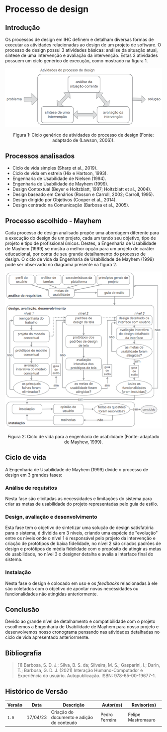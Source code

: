 # Processo de design

## Introdução
Os processos de design em IHC definem e detalham diversas formas de executar as atividades relacionadas ao design de um projeto de software. O processo de design possui 3 atividades básicas: análise da situação atual, síntese de uma intervenção e avaliação da intervenção. Estas 3 atividades possuem um ciclo genérico de execução, como mostrado na figura 1.

<center>

![Ciclo genérico de atividades do processo de design](../assets/ProcessoDesign/CicloGenerico.png)

Figura 1: Ciclo genérico de atividades do processo de design (Fonte: adaptado de (Lawson, 2006)).

</center>

## Processos analisados

* Ciclo de vida simples (Sharp et al., 2019).
* Ciclo de vida em estrela (Hix e Hartson, 1993).
* Engenharia de Usabilidade de Nielsen (1994).
* Engenharia de Usabilidade de Mayhem (1999).
* Design Contextual (Beyer e Holtzblatt, 1997; Holtzblatt et al., 2004).
* Design baseado em Cenários (Rosson e Carroll, 2002; Carroll, 1995).
* Design dirigido por Objetivos (Cooper et al., 2014).
* Design centrado na Comunicação (Barbosa et al., 2005).

## Processo escolhido - Mayhem

Cada processo de design analisado propõe uma abordagem diferente para a execução do design de um projeto, cada um tendo seu objetivo, tipo de projeto e tipo de profissional únicos. Destes, a Engenharia de Usabilidade de Mayhem (1999) se mostra a melhor opção para um projeto de caráter educacional, por conta de seu grande detalhamento do processo de design. O ciclo de vida da Engenharia de Usabilidade de Mayhem (1999) pode ser observado no diagrama presente na figura 2.

<center>

![Ciclo de vida para a engenharia de usabilidade](../assets/ProcessoDesign/CicloMayhem.png)

Figura 2: Ciclo de vida para a engenharia de usabilidade (Fonte: adaptado de Mayhew, 1999).

</center>

## Ciclo de vida

A Engenharia de Usabilidade de Mayhem (1999) divide o processo de design em 3 grandes fases:

### Análise de requisitos

Nesta fase são elicitadas as necessidades e limitações do sistema para criar as metas de usabilidade do projeto representadas pelo guia de estilo.

### Design, avaliação e desenvolvimento

Esta fase tem o objetivo de sintetizar uma solução de design satisfatória para o sistema, é dividida em 3 níveis, criando uma espécie de "evolução" entre os níveis onde o nível 1 é responsável pelo projeto da intervenção e criação de protótipos de baixa fidelidade, no nível 2 são criados padrões de design e protótipos de média fidelidade com o propósito de atingir as metas de usabilidade, no nível 3 o designer detalha e avalia a interface final do sistema.

### Instalação

Nesta fase o design é colocado em uso e os _feedbacks_ relacionadas à ele são coletados com o objetivo de apontar novas necessidades ou funcionalidades não atingidas anteriormente.

## Conclusão

Devido ao grande nível de detalhamento e compatibilidade com o projeto escolhemos a Engenharia de Usabilidade de Mayhem para nosso projeto e desenvolvemos nosso cronograma pensando nas atividades detalhadas no ciclo de vida apresentado anteriormente.

## Bibliografia
> [1] Barbosa, S. D. J.; Silva, B. S. da; Silveira, M. S.; Gasparini, I.; Darin, T.; Barbosa, G. D. J. (2021) Interação Humano-Computador e Experiência do usuário. Autopublicação. ISBN: 978-65-00-19677-1. 

## Histórico de Versão

|  Versão  |   Data   |                      Descrição                      |    Autor(es)   |  Revisor(es)  |
| -------- | -------- | --------------------------------------------------- | -------------- | ------------- |
|  `1.0`   | 17/04/23 | Criação do documento e adição do conteudo           | Pedro Ferreira | Felipe Mastromauro |